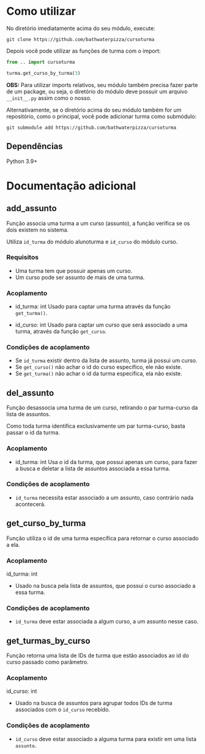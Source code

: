 # Como utilizar

No diretório imediatamente acima do seu módulo, execute:

`git clone https://github.com/bathwaterpizza/cursoturma`

Depois você pode utilizar as funções de turma com o import:

```Python
from .. import cursoturma

turma.get_curso_by_turma(3)
```

**OBS:** Para utilizar imports relativos, seu módulo também precisa fazer parte de um package, ou seja, o diretório do módulo deve possuir um arquivo `__init__.py` assim como o nosso.

Alternativamente, se o diretório acima do seu módulo também for um repositório, como o principal, você pode adicionar turma como submódulo:

`git submodule add https://github.com/bathwaterpizza/cursoturma`

## Dependências

Python 3.9+

# Documentação adicional

## add_assunto

Função associa uma turma a um curso (assunto), a função verifica se os dois existem no sistema.

Utiliza `id_turma` do módulo alunoturma e `id_curso` do módulo curso.

### Requisitos
- Uma turma tem que possuir apenas um curso.
- Um curso pode ser assunto de mais de uma turma.

### Acoplamento

- id_turma: int
  Usado para captar uma turma através da função `get_turma()`.
  
- id_curso: int
  Usado para captar um curso que será associado a uma turma, através da função `get_curso`.

### Condições de acoplamento

- Se `id_turma` existir dentro da lista de assunto, turma já possui um curso.
- Se `get_curso()` não achar o id do curso específico, ele não existe.
- Se `get_turma()` não achar o id da turma específica, ela não existe.

## del_assunto

Função desassocia uma turma de um curso, retirando o par turma-curso da lista de assuntos.

Como toda turma identifica exclusivamente um par turma-curso, basta passar o id da turma.

### Acoplamento

- id_turma: int
  Usa o id da turma, que possui apenas um curso, para fazer a busca e deletar a lista de assuntos associada a essa turma.

### Condições de acoplamento

- `id_turma` necessita estar associado a um assunto, caso contrário nada acontecerá.

## get_curso_by_turma

Função utiliza o id de uma turma específica para retornar o curso associado a ela.

### Acoplamento

id_turma: int
- Usado na busca pela lista de assuntos, que possui o curso associado a essa turma.

### Condições de acoplamento

- `id_turma` deve estar associada a algum curso, a um assunto nesse caso.

## get_turmas_by_curso

Função retorna uma lista de IDs de turma que estão associados ao id do curso passado como parâmetro.

### Acoplamento

id_curso: int
- Usado na busca de assuntos para agrupar todos IDs de turma associados com o `id_curso` recebido.

### Condições de acoplamento
- `id_curso` deve estar associado a alguma turma para existir em uma lista `assunto`.
